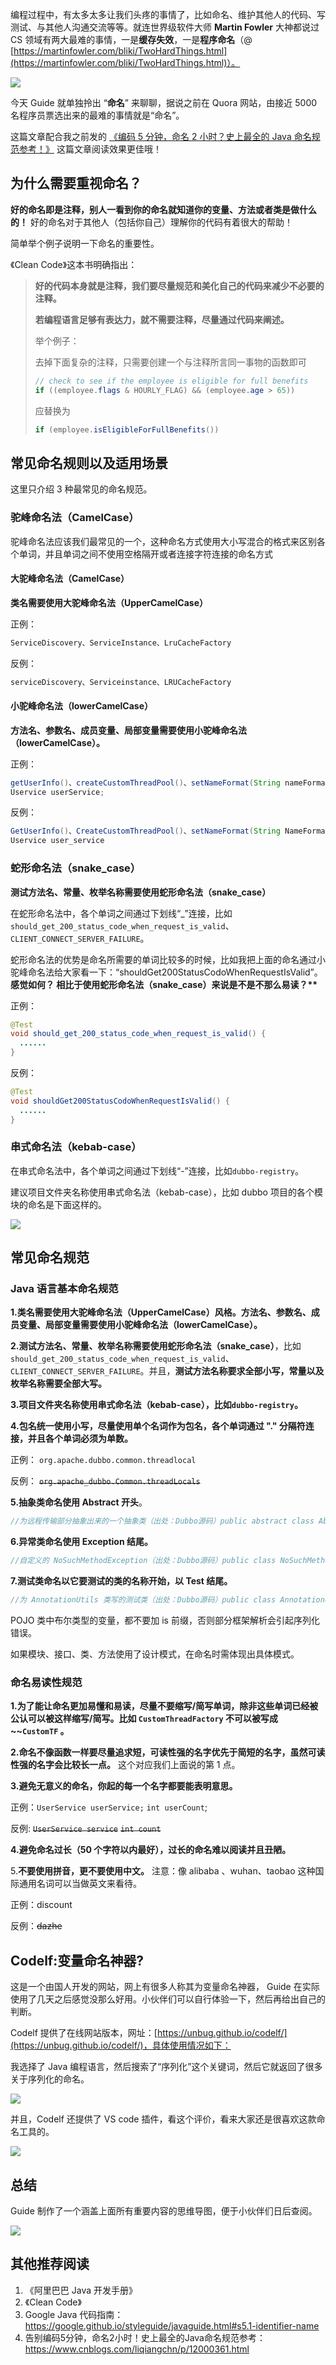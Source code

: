 编程过程中，有太多太多让我们头疼的事情了，比如命名、维护其他人的代码、写测试、与其他人沟通交流等等。就连世界级软件大师 **Martin Fowler** 大神都说过 CS 领域有两大最难的事情，一是**缓存失效**，一是**程序命名**（@ [https://martinfowler.com/bliki/TwoHardThings.html](https://martinfowler.com/bliki/TwoHardThings.html)）。

![](https://tsyokoko-typora-images.oss-cn-shanghai.aliyuncs.com/img/marting-naming.png)

今天 Guide 就单独拎出 “**命名**” 来聊聊，据说之前在 Quora 网站，由接近 5000 名程序员票选出来的最难的事情就是“命名”。

这篇文章配合我之前发的 [《编码 5 分钟，命名 2 小时？史上最全的 Java 命名规范参考！》](https://mp.weixin.qq.com/s?__biz=Mzg2OTA0Njk0OA==&mid=2247486449&idx=1&sn=c3b502529ff991c7180281bcc22877af&chksm=cea2443af9d5cd2c1c87049ed15ccf6f88275419c7dbe542406166a703b27d0f3ecf2af901f8&token=999884676&lang=zh_CN#rd) 这篇文章阅读效果更佳哦！

## 为什么需要重视命名？

**好的命名即是注释，别人一看到你的命名就知道你的变量、方法或者类是做什么的！** 好的命名对于其他人（包括你自己）理解你的代码有着很大的帮助！

简单举个例子说明一下命名的重要性。

《Clean Code》这本书明确指出：

> **好的代码本身就是注释，我们要尽量规范和美化自己的代码来减少不必要的注释。**
>
> **若编程语言足够有表达力，就不需要注释，尽量通过代码来阐述。**
>
> 举个例子：
>
> 去掉下面复杂的注释，只需要创建一个与注释所言同一事物的函数即可
>
> ```java
> // check to see if the employee is eligible for full benefits
> if ((employee.flags & HOURLY_FLAG) && (employee.age > 65))
> ```
>
> 应替换为
>
> ```java
> if (employee.isEligibleForFullBenefits())
> ```

## 常见命名规则以及适用场景

这里只介绍 3 种最常见的命名规范。

### 驼峰命名法（CamelCase）

驼峰命名法应该我们最常见的一个，这种命名方式使用大小写混合的格式来区别各个单词，并且单词之间不使用空格隔开或者连接字符连接的命名方式

#### 大驼峰命名法（CamelCase）

**类名需要使用大驼峰命名法（UpperCamelCase）**

正例：

```java
ServiceDiscovery、ServiceInstance、LruCacheFactory
```

反例：

```java
serviceDiscovery、Serviceinstance、LRUCacheFactory
```

#### 小驼峰命名法（lowerCamelCase）

**方法名、参数名、成员变量、局部变量需要使用小驼峰命名法（lowerCamelCase）。**

正例：

```java
getUserInfo()、createCustomThreadPool()、setNameFormat(String nameFormat)
Uservice userService;
```

反例：

```java
GetUserInfo()、CreateCustomThreadPool()、setNameFormat(String NameFormat)
Uservice user_service
```

### 蛇形命名法（snake_case）

**测试方法名、常量、枚举名称需要使用蛇形命名法（snake_case）**

在蛇形命名法中，各个单词之间通过下划线“\_”连接，比如`should_get_200_status_code_when_request_is_valid`、`CLIENT_CONNECT_SERVER_FAILURE`。

蛇形命名法的优势是命名所需要的单词比较多的时候，比如我把上面的命名通过小驼峰命名法给大家看一下：“shouldGet200StatusCodoWhenRequestIsValid”。**感觉如何？ 相比于使用蛇形命名法（snake_case）来说是不是不那么易读？\*\***

正例：

```java
@Test
void should_get_200_status_code_when_request_is_valid() {
  ......
}
```

反例：

```java
@Test
void shouldGet200StatusCodoWhenRequestIsValid() {
  ......
}
```

### 串式命名法（kebab-case）

在串式命名法中，各个单词之间通过下划线“-”连接，比如`dubbo-registry`。

建议项目文件夹名称使用串式命名法（kebab-case），比如 dubbo 项目的各个模块的命名是下面这样的。

![](https://tsyokoko-typora-images.oss-cn-shanghai.aliyuncs.com/img/dubbo-naming.png)

## 常见命名规范

### Java 语言基本命名规范

**1.类名需要使用大驼峰命名法（UpperCamelCase）风格。方法名、参数名、成员变量、局部变量需要使用小驼峰命名法（lowerCamelCase）。**

**2.测试方法名、常量、枚举名称需要使用蛇形命名法（snake_case）**，比如`should_get_200_status_code_when_request_is_valid`、`CLIENT_CONNECT_SERVER_FAILURE`。并且，**测试方法名称要求全部小写，常量以及枚举名称需要全部大写。**

**3.项目文件夹名称使用串式命名法（kebab-case），比如`dubbo-registry`。**

**4.包名统一使用小写，尽量使用单个名词作为包名，各个单词通过 "." 分隔符连接，并且各个单词必须为单数。**

正例： `org.apache.dubbo.common.threadlocal`

反例： ~~`org.apache_dubbo.Common.threadLocals`~~

**5.抽象类命名使用 Abstract 开头**。

```java
//为远程传输部分抽象出来的一个抽象类（出处：Dubbo源码）public abstract class AbstractClient extends AbstractEndpoint implements Client {}
```

**6.异常类命名使用 Exception 结尾。**

```java
//自定义的 NoSuchMethodException（出处：Dubbo源码）public class NoSuchMethodException extends RuntimeException {    private static final long serialVersionUID = -2725364246023268766L;    public NoSuchMethodException() {        super();    }    public NoSuchMethodException(String msg) {        super(msg);    }}
```

**7.测试类命名以它要测试的类的名称开始，以 Test 结尾。**

```java
//为 AnnotationUtils 类写的测试类（出处：Dubbo源码）public class AnnotationUtilsTest {  ......}
```

POJO 类中布尔类型的变量，都不要加 is 前缀，否则部分框架解析会引起序列化错误。

如果模块、接口、类、方法使用了设计模式，在命名时需体现出具体模式。

### 命名易读性规范

**1.为了能让命名更加易懂和易读，尽量不要缩写/简写单词，除非这些单词已经被公认可以被这样缩写/简写。比如 `CustomThreadFactory` 不可以被写成 ~~`CustomTF` 。**

**2.命名不像函数一样要尽量追求短，可读性强的名字优先于简短的名字，虽然可读性强的名字会比较长一点。** 这个对应我们上面说的第 1 点。

**3.避免无意义的命名，你起的每一个名字都要能表明意思。**

正例：`UserService userService;` `int userCount`;

反例: ~~`UserService service`~~ ~~`int count`~~

**4.避免命名过长（50 个字符以内最好），过长的命名难以阅读并且丑陋。**

5.**不要使用拼音，更不要使用中文。** 注意：像 alibaba 、wuhan、taobao 这种国际通用名词可以当做英文来看待。

正例：discount

反例：~~dazhe~~

## Codelf:变量命名神器?

这是一个由国人开发的网站，网上有很多人称其为变量命名神器， Guide 在实际使用了几天之后感觉没那么好用。小伙伴们可以自行体验一下，然后再给出自己的判断。

Codelf 提供了在线网站版本，网址：[https://unbug.github.io/codelf/](https://unbug.github.io/codelf/)，具体使用情况如下：

我选择了 Java 编程语言，然后搜索了“序列化”这个关键词，然后它就返回了很多关于序列化的命名。

![](https://tsyokoko-typora-images.oss-cn-shanghai.aliyuncs.com/img/Codelf.png)

并且，Codelf 还提供了 VS code 插件，看这个评价，看来大家还是很喜欢这款命名工具的。

![](https://tsyokoko-typora-images.oss-cn-shanghai.aliyuncs.com/img/vscode-codelf.png)

## 总结

Guide 制作了一个涵盖上面所有重要内容的思维导图，便于小伙伴们日后查阅。

![](https://tsyokoko-typora-images.oss-cn-shanghai.aliyuncs.com/img/naming-mindmap.png)

## 其他推荐阅读

1. 《阿里巴巴 Java 开发手册》
1. 《Clean Code》
1. Google Java 代码指南：https://google.github.io/styleguide/javaguide.html#s5.1-identifier-name
1. 告别编码5分钟，命名2小时！史上最全的Java命名规范参考：https://www.cnblogs.com/liqiangchn/p/12000361.html 

